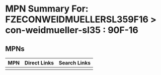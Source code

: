 



# MPN Summary For: FZECONWEIDMUELLERSL359F16 > con-weidmueller-sl35 : 90F-16

## MPNs
  

|MPN|Direct Links|Search Links|
| :--- | :--- | :--- |
||||
